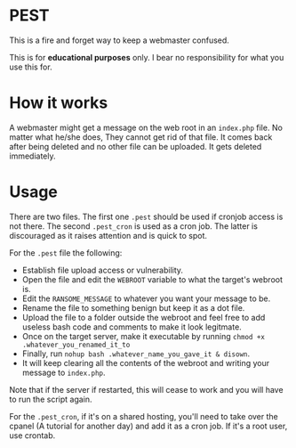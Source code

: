# PEST

This is a fire and forget way to keep a webmaster confused.

This is for **educational purposes** only. I bear no responsibility for what you use this for.


# How it works

A webmaster might get a message on the web root in an `index.php` file. No matter what he/she does, They cannot get rid of that file. It comes back after being deleted and no other file can be uploaded. It gets deleted immediately.

# Usage

There are two files. The first one `.pest` should be used if cronjob access is not there. The second `.pest_cron` is used as a cron job. The latter is discouraged as it raises attention and is quick to spot.


For the `.pest` file the following:

- Establish file upload access or vulnerability.
- Open the file and edit the `WEBROOT` variable to what the target's webroot is.
- Edit the `RANSOME_MESSAGE` to whatever you want your message to be.
- Rename the file to something benign but keep it as a dot file.
- Upload the file to a folder outside the webroot and feel free to add useless bash code and comments to make it look legitmate.
- Once on the target server, make it executable by running `chmod +x .whatever_you_renamed_it_to`
- Finally, run `nohup bash .whatever_name_you_gave_it & disown`.
- It will keep clearing all the contents of the webroot and writing your message to `index.php`.

Note that if the server if restarted, this will cease to work and you will have to run the script again.


For the `.pest_cron`, if it's on a shared hosting, you'll need to take over the cpanel (A tutorial for another day) and add it as a cron job. If it's a root user, use crontab.

